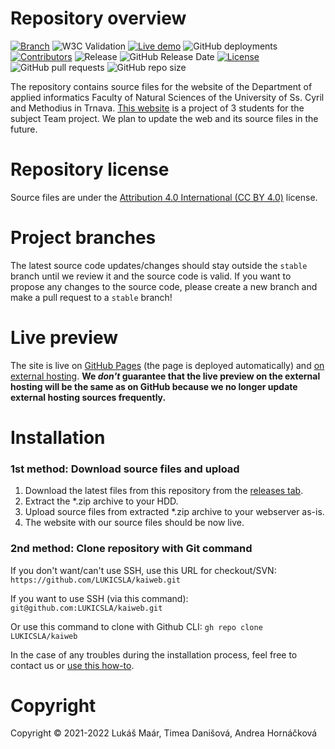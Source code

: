 # Repository overview
[![Branch](https://img.shields.io/badge/branch-stable-cyan.svg)](https://github.com/LUKICSLA/kaiweb)
![W3C Validation](https://img.shields.io/w3c-validation/html?targetUrl=https%3A%2F%2Flukicsla.github.io%2Fkaiweb%2F)
[![Live demo](https://img.shields.io/badge/live_demo_web-available-<COLOR>.svg)](http://kai.rf.gd/)
![GitHub deployments](https://img.shields.io/github/deployments/LUKICSLA/kaiweb/github-pages?label=deployment)
[![Contributors](https://img.shields.io/badge/contributors-3-orange.svg)](https://shields.io/)
![Release](https://img.shields.io/github/v/release/LUKICSLA/kaiweb?label=version)
![GitHub Release Date](https://img.shields.io/github/release-date/LUKICSLA/kaiweb?color=red)
[![License](https://img.shields.io/badge/license-Attribution_4.0_International_CC_BY_4.0-blue.svg)](https://creativecommons.org/licenses/by/4.0/legalcode)
![GitHub pull requests](https://img.shields.io/github/issues-pr-raw/LUKICSLA/kaiweb?color=yellow)
![GitHub repo size](https://img.shields.io/github/repo-size/LUKICSLA/kaiweb)

The repository contains source files for the website of the Department of applied informatics Faculty of Natural Sciences of the University of Ss. Cyril and Methodius in Trnava. [This website](http://kai.rf.gd/) is a project of 3 students for the subject Team project. We plan to update the web and its source files in the future.

# Repository license
Source files are under the [Attribution 4.0 International (CC BY 4.0)](https://creativecommons.org/licenses/by/4.0/legalcode) license.

# Project branches
The latest source code updates/changes should stay outside the `stable` branch until we review it and the source code is valid. If you want to propose any changes to the source code, please create a new branch and make a pull request to a `stable` branch!

# Live preview
The site is live on [GitHub Pages](https://lukicsla.github.io/kaiweb/) (the page is deployed automatically) and [on external hosting](http://kai.rf.gd/).
**We _don't_ guarantee that the live preview on the external hosting will be the same as on GitHub because we no longer update external hosting sources frequently.**

# Installation
### 1st method: Download source files and upload
1. Download the latest files from this repository from the [releases tab](https://github.com/LUKICSLA/kaiweb/releases). 
2. Extract the *.zip archive to your HDD.
3. Upload source files from extracted *.zip archive to your webserver as-is.
4. The website with our source files should be now live.

### 2nd method: Clone repository with Git command
If you don't want/can't use SSH, use this URL for checkout/SVN: ```https://github.com/LUKICSLA/kaiweb.git```

If you want to use SSH (via this command): ```git@github.com:LUKICSLA/kaiweb.git```

Or use this command to clone with Github CLI: ```gh repo clone LUKICSLA/kaiweb```

In the case of any troubles during the installation process, feel free to contact us or [use this how-to](https://docs.github.com/en/get-started/getting-started-with-git/about-remote-repositories). 

# Copyright
Copyright © 2021-2022 Lukáš Maár, Timea Danišová, Andrea Hornáčková
